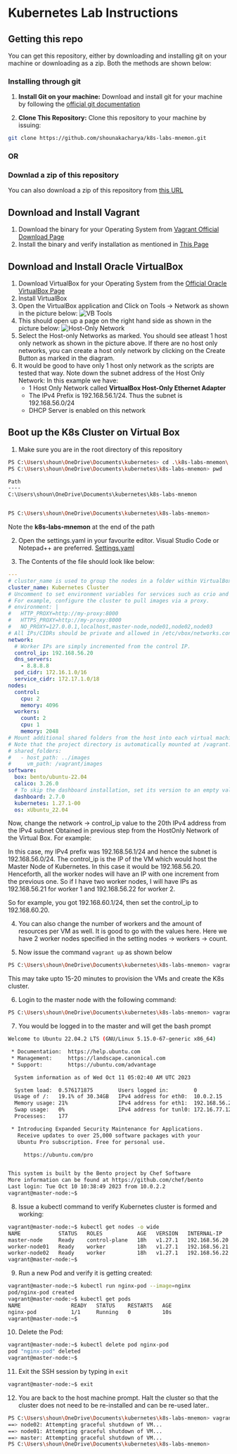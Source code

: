 # Kubernetes Lab Instructions

## Getting this repo 

You can get this repository, either by downloading and installing git on your machine or downloading as a zip. Both the methods are shown below:

### Installing through git


1. **Install Git on your machine:** Download and install git for your machine by following the [official git documentation](https://git-scm.com/downloads)

2. **Clone This Repository:** Clone this repository to your machine by issuing:
```bash
git clone https://github.com/shounakacharya/k8s-labs-mnemon.git
```

### OR

### Downlad a zip of this repository

You can also download a zip of this repository from [this URL](https://github.com/shounakacharya/k8s-labs-mnemon/archive/refs/heads/master.zip)


## Download and Install Vagrant

1. Download the binary for your Operating System from [Vagrant Official Download Page](https://developer.hashicorp.com/vagrant/downloads)
2. Install the binary and verify installation as mentioned in [This Page](https://developer.hashicorp.com/vagrant/tutorials/getting-started/getting-started-install)

## Download and Install Oracle VirtualBox

1. Download VirtualBox for your Operating System from the [Official Oracle VirtualBox Page](https://www.virtualbox.org/wiki/Downloads)
2. Install VirtualBox
3. Open the VirtualBox application and Click on Tools -> Network as shown in the picture below:
![VB Tools](./1-VB-Tools.png)
4. This should open up a page on the right hand side as shown in the picture below:
![Host-Only Network](./2-VB-Networks.png)
5. Select the Host-only Networks as marked. You should see atleast 1 host only network as shown in the picture above. If there are no host only networks, you can create a host only network by clicking on the Create Button as marked in the diagram. 
6. It would be good to have only 1 host only network as the scripts are tested that way. Note down the subnet address of the Host Only Network: In this example we have:
    - 1 Host Only Network called **VirtualBox Host-Only Ethernet Adapter**
    - The IPv4 Prefix is 192.168.56.1/24. Thus the subnet is 192.168.56.0/24
    - DHCP Server is enabled on this network

## Boot up the K8s Cluster on Virtual Box

1. Make sure you are in the root directory of this repository

```bash
PS C:\Users\shoun\OneDrive\Documents\kubernetes> cd .\k8s-labs-mnemon\
PS C:\Users\shoun\OneDrive\Documents\kubernetes\k8s-labs-mnemon> pwd

Path
----
C:\Users\shoun\OneDrive\Documents\kubernetes\k8s-labs-mnemon


PS C:\Users\shoun\OneDrive\Documents\kubernetes\k8s-labs-mnemon>
```
Note the **k8s-labs-mnemon** at the end of the path

2. Open the settings.yaml in your favourite editor. Visual Studio Code or Notepad++ are preferred.
[Settings.yaml](./3-settings-yaml.png)

3. The Contents of the file should look like below:

```yaml
---
# cluster_name is used to group the nodes in a folder within VirtualBox:
cluster_name: Kubernetes Cluster
# Uncomment to set environment variables for services such as crio and kubelet.
# For example, configure the cluster to pull images via a proxy.
# environment: |
#   HTTP_PROXY=http://my-proxy:8000
#   HTTPS_PROXY=http://my-proxy:8000
#   NO_PROXY=127.0.0.1,localhost,master-node,node01,node02,node03
# All IPs/CIDRs should be private and allowed in /etc/vbox/networks.conf.
network:
  # Worker IPs are simply incremented from the control IP.
  control_ip: 192.168.56.20
  dns_servers:
    - 8.8.8.8
  pod_cidr: 172.16.1.0/16
  service_cidr: 172.17.1.0/18
nodes:
  control:
    cpu: 2
    memory: 4096
  workers:
    count: 2
    cpu: 1
    memory: 2048
# Mount additional shared folders from the host into each virtual machine.
# Note that the project directory is automatically mounted at /vagrant.
# shared_folders:
#   - host_path: ../images
#     vm_path: /vagrant/images
software:
  box: bento/ubuntu-22.04
  calico: 3.26.0
  # To skip the dashboard installation, set its version to an empty value or comment it out:
  dashboard: 2.7.0
  kubernetes: 1.27.1-00
  os: xUbuntu_22.04
```
Now, change the network -> control_ip value to the 20th IPv4 address from the IPv4 subnet Obtained in previous step from the HostOnly Network of the Virtual Box. For example:

In this case, my IPv4 prefix was 192.168.56.1/24 and hence the subnet is 192.168.56.0/24. The control_ip is the IP of the VM which would host the Master Node of Kubernetes. In this case it would be 192.168.56.20. Henceforth, all the worker nodes will have an IP with one increment from the previous one. So if I have two worker nodes, I will have IPs as 192.168.56.21 for worker 1 and 192.168.56.22 for worker 2.

So for example, you got 192.168.60.1/24, then set the control_ip to 192.168.60.20.

4. You can also change the number of workers and the amount of resources per VM as well. It is good to go with the values here. Here we have 2 worker nodes specified in the setting nodes -> workers -> count.

5. Now issue the command `vagrant up` as shown below

```bash
PS C:\Users\shoun\OneDrive\Documents\kubernetes\k8s-labs-mnemon> vagrant up
```

This may take upto 15-20 minutes to provision the VMs and create the K8s cluster.

6. Login to the master node with the following command:

```bash
PS C:\Users\shoun\OneDrive\Documents\kubernetes\k8s-labs-mnemon> vagrant ssh master
```

7. You would be logged in to the master and will get the bash prompt

```bash
Welcome to Ubuntu 22.04.2 LTS (GNU/Linux 5.15.0-67-generic x86_64)

 * Documentation:  https://help.ubuntu.com
 * Management:     https://landscape.canonical.com
 * Support:        https://ubuntu.com/advantage

  System information as of Wed Oct 11 05:02:40 AM UTC 2023

  System load:  0.576171875        Users logged in:        0
  Usage of /:   19.1% of 30.34GB   IPv4 address for eth0:  10.0.2.15
  Memory usage: 21%                IPv4 address for eth1:  192.168.56.20
  Swap usage:   0%                 IPv4 address for tunl0: 172.16.77.128
  Processes:    177

 * Introducing Expanded Security Maintenance for Applications.
   Receive updates to over 25,000 software packages with your
   Ubuntu Pro subscription. Free for personal use.

     https://ubuntu.com/pro


This system is built by the Bento project by Chef Software
More information can be found at https://github.com/chef/bento
Last login: Tue Oct 10 10:38:49 2023 from 10.0.2.2
vagrant@master-node:~$
```

8. Issue a kubectl command to verify Kubernetes cluster is formed and working:

```bash
vagrant@master-node:~$ kubectl get nodes -o wide
NAME            STATUS   ROLES           AGE   VERSION   INTERNAL-IP     EXTERNAL-IP   OS-IMAGE             KERNEL-VERSION      CONTAINER-RUNTIME
master-node     Ready    control-plane   18h   v1.27.1   192.168.56.20   <none>        Ubuntu 22.04.2 LTS   5.15.0-67-generic   cri-o://1.27.1
worker-node01   Ready    worker          18h   v1.27.1   192.168.56.21   <none>        Ubuntu 22.04.2 LTS   5.15.0-67-generic   cri-o://1.27.1
worker-node02   Ready    worker          18h   v1.27.1   192.168.56.22   <none>        Ubuntu 22.04.2 LTS   5.15.0-67-generic   cri-o://1.27.1
vagrant@master-node:~$
```

9. Run a new Pod and verify it is getting created:

```bash
vagrant@master-node:~$ kubectl run nginx-pod --image=nginx
pod/nginx-pod created
vagrant@master-node:~$ kubectl get pods
NAME                READY   STATUS    RESTARTS   AGE
nginx-pod           1/1     Running   0          10s
vagrant@master-node:~$
```

10. Delete the Pod:

```bash
vagrant@master-node:~$ kubectl delete pod nginx-pod
pod "nginx-pod" deleted
vagrant@master-node:~$
```

11. Exit the SSH session by typing in `exit`

```bash
vagrant@master-node:~$ exit
```

12. You are back to the host machine prompt. Halt the cluster so that the cluster does not need to be re-installed and can be re-used later..

```bash
PS C:\Users\shoun\OneDrive\Documents\kubernetes\k8s-labs-mnemon> vagrant halt
==> node02: Attempting graceful shutdown of VM...
==> node01: Attempting graceful shutdown of VM...
==> master: Attempting graceful shutdown of VM...
PS C:\Users\shoun\OneDrive\Documents\kubernetes\k8s-labs-mnemon>
```
